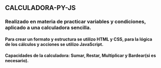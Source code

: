 ## CALCULADORA-PY-JS
### Realizado en materia de practicar variables y condiciones, aplicado a una calculadora sencilla.
#### Para crear un formato y estructura se utilizo HTML y CSS, para la lógica de los cálculos y acciones se utilizo JavaScript. 
#### Capacidades de la calculadora: Sumar, Restar, Multiplicar y Bardear(si es necesario).

